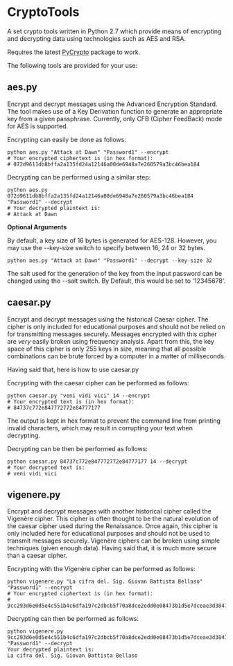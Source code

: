 CryptoTools
===========

A set crypto tools written in Python 2.7 which provide means of encrypting and decrypting data using technologies such as AES and RSA.

Requires the latest [PyCrypto](https://www.dlitz.net/software/pycrypto/) package to work.

The following tools are provided for your use:

aes.py
------

Encrypt and decrypt messages using the Advanced Encryption Standard. The tool makes use of a Key Derivation function to generate
an appropriate key from a given passphrase. Currently, only CFB (Cipher FeedBack) mode for AES is supported.

Encrypting can easily be done as follows:

```
python aes.py "Attack at Dawn" "Password1" --encrypt
# Your encrypted ciphertext is (in hex format):
# 072d9611db8bffa2a135fd24a12146a00de6948a7e260579a3bc46bea184
```
  
Decrypting can be performed using a similar step:

```
python aes.py 072d9611db8bffa2a135fd24a12146a00de6948a7e260579a3bc46bea184 "Password1" --decrypt
# Your decrypted plaintext is:
# Attack at Dawn
```
  
**Optional Arguments**
  
By default, a key size of 16 bytes is generated for AES-128. However, you may use the --key-size switch to specify between 16, 24 or 32 bytes.

```
python aes.py "Attack at Dawn" "Password1" --decrypt --key-size 32
```
  
The salt used for the generation of the key from the input password can be changed using the --salt switch. By Default, this would be set to '12345678'.

caesar.py
---------

Encrypt and decrypt messages using the historical Caesar cipher. The cipher is only included for educational purposes and should not be relied on
for transmitting messages securely. Messages encrypted with this cipher are *very* easily broken using frequency analysis. Apart from this, the
key space of this cipher is only 255 keys in size, meaning that all possible combinations can be brute forced by a computer in a matter of milliseconds.

Having said that, here is how to use caesar.py

Encrypting with the caesar cipher can be performed as follows:

```
python caesar.py "veni vidi vici" 14 --encrypt
# Your encrypted text is (in hex format):
# 84737c772e847772772e84777177
```

The output is kept in hex format to prevent the command line from printing invalid characters, which may result in corrupting your text when decrypting.

Decrypting can be then be performed as follows:

```
python caesar.py 84737c772e847772772e84777177 14 --decrypt
# Your decrypted text is:
# veni vidi vici
```

vigenere.py
-----------

Encrypt and decrypt messages with another historical cipher called the Vigenère cipher. This cipher is often thought to be the natural
evolution of the caesar cipher used during the Renaissance. Once again, this cipher is only included here for educational purposes
and should not be used to transmit messages securely. Vigenère ciphers can be broken using simple techniques (given enough data). Having
said that, it is much more secure than a caesar cipher.

Encrypting with the Vigenère cipher can be performed as follows:

```
python vigenere.py "La cifra del. Sig. Giovan Battista Bellaso" "Password1" --encrypt
# Your encrypted ciphertext is (in hex format):
# 9cc293d6e0d5e4c551b4c6dfa197c2dbcb5f70a8dce2edd0e08473b1d5e7dceae3d38473b5cddfd4eade
```

Decrypting can then be performed as follows:

```
python vigenere.py 9cc293d6e0d5e4c551b4c6dfa197c2dbcb5f70a8dce2edd0e08473b1d5e7dceae3d38473b5cddfd4eade "Password1" --decrypt
Your decrypted plaintext is:
La cifra del. Sig. Giovan Battista Bellaso

```
